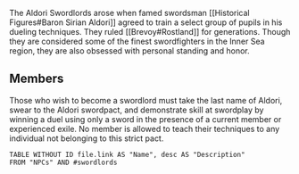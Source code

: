 The Aldori Swordlords arose when famed swordsman [[Historical Figures#Baron Sirian Aldori]] agreed to train a select group of pupils in his dueling techniques. They ruled [[Brevoy#Rostland]] for generations. Though they are considered some of the finest swordfighters in the Inner Sea region, they are also obsessed with personal standing and honor.

## Members
Those who wish to become a swordlord must take the last name of Aldori, swear to the Aldori swordpact, and demonstrate skill at swordplay by winning a duel using only a sword in the presence of a current member or experienced exile. No member is allowed to teach their techniques to any individual not belonging to this strict pact.

```dataview
TABLE WITHOUT ID file.link AS "Name", desc AS "Description"
FROM "NPCs" AND #swordlords
```